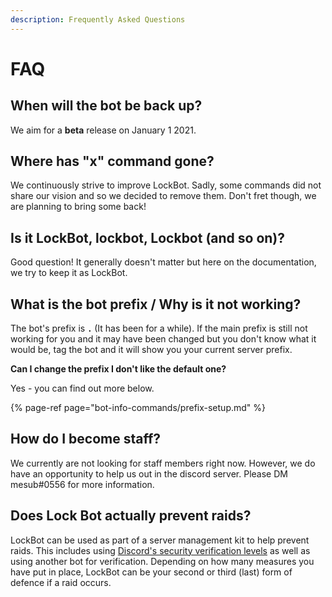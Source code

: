 ```yaml
---
description: Frequently Asked Questions
---
```


# FAQ

## When will the bot be back up?

We aim for a **beta** release on January 1 2021.

## Where has "x" command gone?

We continuously strive to improve LockBot. Sadly, some commands did not share our vision and so we decided to remove them. Don't fret though, we are planning to bring some back!

## Is it LockBot, lockbot, Lockbot \(and so on\)?

Good question! It generally doesn't matter but here on the documentation, we try to keep it as LockBot.

## What is the bot prefix / Why is it not working?

The bot's prefix is **`.`** \(It has been for a while\). If the main prefix is still not working for you and it may have been changed but you don't know what it would be, tag the bot and it will show you your current server prefix.

**Can I change the prefix I don't like the default one?**

Yes - you can find out more below.

{% page-ref page="bot-info-commands/prefix-setup.md" %}

## How do I become staff?

We currently are not looking for staff members right now. However, we do have an opportunity to help us out in the discord server. Please DM mesub\#0556 for more information.

## Does Lock Bot actually prevent raids?

LockBot can be used as part of a server management kit to help prevent raids. This includes using [Discord's security verification levels](https://support.discordapp.com/hc/en-us/articles/216679607-What-are-Verification-Levels-) as well as using another bot for verification. Depending on how many measures you have put in place, LockBot can be your second or third \(last\) form of defence if a raid occurs.


